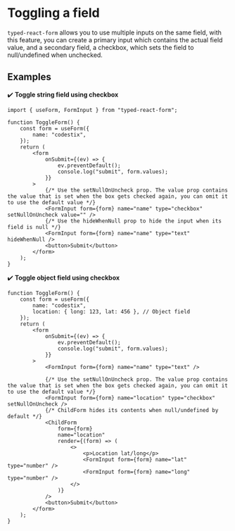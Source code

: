 # Toggling a field

`typed-react-form` allows you to use multiple inputs on the same field, with this feature, you can create a primary input which contains the actual field value, and a secondary field, a checkbox, which sets the field to null/undefined when unchecked.

## Examples

✔️ **Toggle string field using checkbox**

```tsx
import { useForm, FormInput } from "typed-react-form";

function ToggleForm() {
    const form = useForm({
        name: "codestix",
    });
    return (
        <form
            onSubmit={(ev) => {
                ev.preventDefault();
                console.log("submit", form.values);
            }}
        >
            {/* Use the setNullOnUncheck prop. The value prop contains the value that is set when the box gets checked again, you can omit it to use the default value */}
            <FormInput form={form} name="name" type="checkbox" setNullOnUncheck value="" />
            {/* Use the hideWhenNull prop to hide the input when its field is null */}
            <FormInput form={form} name="name" type="text" hideWhenNull />
            <button>Submit</button>
        </form>
    );
}
```

✔️ **Toggle object field using checkbox**

```tsx
function ToggleForm() {
    const form = useForm({
        name: "codestix",
        location: { long: 123, lat: 456 }, // Object field
    });
    return (
        <form
            onSubmit={(ev) => {
                ev.preventDefault();
                console.log("submit", form.values);
            }}
        >
            <FormInput form={form} name="name" type="text" />

            {/* Use the setNullOnUncheck prop. The value prop contains the value that is set when the box gets checked again, you can omit it to use the default value */}
            <FormInput form={form} name="location" type="checkbox" setNullOnUncheck />
            {/* ChildForm hides its contents when null/undefined by default */}
            <ChildForm
                form={form}
                name="location"
                render={(form) => (
                    <>
                        <p>Location lat/long</p>
                        <FormInput form={form} name="lat" type="number" />
                        <FormInput form={form} name="long" type="number" />
                    </>
                )}
            />
            <button>Submit</button>
        </form>
    );
}
```
